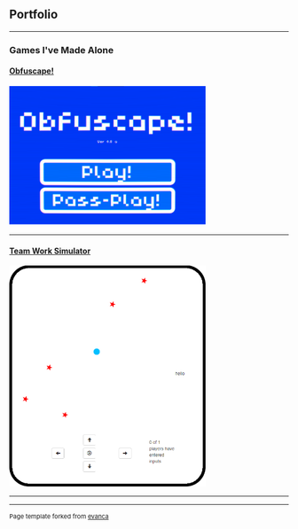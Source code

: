 ## Portfolio

---

### Games I've Made Alone

#### [Obfuscape!](/obfuscape)

<img src="images/obfuscape_title_screen.png?raw=true" width=354px height=251px/>

---

#### [Team Work Simulator](/teamwork_simulator)

<img src="images/image3.png?raw=true" width=354px height=399x/>


---






---
<p style="font-size:11px">Page template forked from <a href="https://github.com/evanca/quick-portfolio">evanca</a></p>
<!-- Remove above link if you don't want to attibute -->
